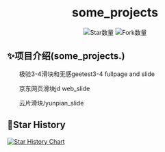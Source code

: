 <div align="center"> 
<h1 align="center">
some_projects
</h1>

![](https://img.shields.io/github/stars/sijiyo/projects?style=social "Star数量")
![](https://img.shields.io/github/forks/sijiyo/projects?style=social "Fork数量")
<br>
</div>

## ✨项目介绍(some_projects.)

&emsp;&emsp;极验3-4滑块和无感geetest3-4 fullpage and slide

&emsp;&emsp;京东网页滑块jd web_slide

&emsp;&emsp;云片滑块/yunpian_slide
## 🌟Star History

[![Star History Chart](https://api.star-history.com/svg?repos=sijiyo/projects&type=Date)](https://star-history.com/#sijiyo/projects&Date)
